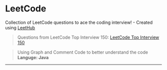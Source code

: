 # LeetCode
Collection of LeetCode questions to ace the coding interview! - Created using [LeetHub](https://github.com/QasimWani/LeetHub)

> Questions from LeetCode Top Interview 150:
[LeetCode Top Interview 150](https://leetcode.com/studyplan/top-interview-150/)

> Using Graph and Comment Code to better understand the code
**Languge: Java**

---

